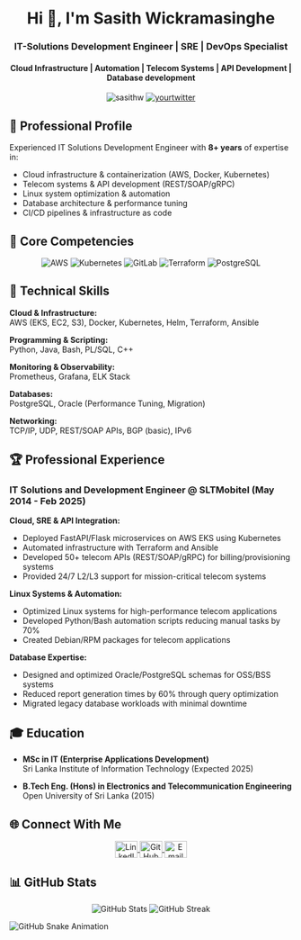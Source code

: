 <h1 align="center">Hi 👋, I'm Sasith Wickramasinghe</h1>
<h3 align="center">IT-Solutions Development Engineer | SRE | DevOps Specialist</h3>
<h4 align="center">Cloud Infrastructure | Automation | Telecom Systems | API Development | Database development</h4>

<p align="center">
  <img src="https://komarev.com/ghpvc/?username=sasithw&label=Profile%20views&color=0e75b6&style=flat" alt="sasithw" />
  <a href="https://twitter.com/yourtwitter" target="blank">
    <img src="https://img.shields.io/twitter/follow/yourtwitter?logo=twitter&style=for-the-badge" alt="yourtwitter" />
  </a>
</p>

## 🚀 Professional Profile

Experienced IT Solutions Development Engineer with **8+ years** of expertise in:
- Cloud infrastructure & containerization (AWS, Docker, Kubernetes)
- Telecom systems & API development (REST/SOAP/gRPC)
- Linux system optimization & automation
- Database architecture & performance tuning
- CI/CD pipelines & infrastructure as code

## 💼 Core Competencies

<p align="center">
  <img src="https://img.shields.io/badge/Cloud-AWS-FF9900?logo=amazonaws&logoColor=white" alt="AWS">
  <img src="https://img.shields.io/badge/Container-Kubernetes-326CE5?logo=kubernetes&logoColor=white" alt="Kubernetes">
  <img src="https://img.shields.io/badge/CI/CD-GitLab-FC6D26?logo=gitlab&logoColor=white" alt="GitLab">
  <img src="https://img.shields.io/badge/IaC-Terraform-623CE4?logo=terraform&logoColor=white" alt="Terraform">
  <img src="https://img.shields.io/badge/DB-PostgreSQL-4169E1?logo=postgresql&logoColor=white" alt="PostgreSQL">
</p>

## 🔧 Technical Skills

**Cloud & Infrastructure:**  
AWS (EKS, EC2, S3), Docker, Kubernetes, Helm, Terraform, Ansible

**Programming & Scripting:**  
Python, Java, Bash, PL/SQL, C++

**Monitoring & Observability:**  
Prometheus, Grafana, ELK Stack

**Databases:**  
PostgreSQL, Oracle (Performance Tuning, Migration)

**Networking:**  
TCP/IP, UDP, REST/SOAP APIs, BGP (basic), IPv6

## 🏆 Professional Experience

### **IT Solutions and Development Engineer** @ SLTMobitel (May 2014 - Feb 2025)
**Cloud, SRE & API Integration:**
- Deployed FastAPI/Flask microservices on AWS EKS using Kubernetes
- Automated infrastructure with Terraform and Ansible
- Developed 50+ telecom APIs (REST/SOAP/gRPC) for billing/provisioning systems
- Provided 24/7 L2/L3 support for mission-critical telecom systems

**Linux Systems & Automation:**
- Optimized Linux systems for high-performance telecom applications
- Developed Python/Bash automation scripts reducing manual tasks by 70%
- Created Debian/RPM packages for telecom applications

**Database Expertise:**
- Designed and optimized Oracle/PostgreSQL schemas for OSS/BSS systems
- Reduced report generation times by 60% through query optimization
- Migrated legacy database workloads with minimal downtime

## 🎓 Education

- **MSc in IT (Enterprise Applications Development)**  
  Sri Lanka Institute of Information Technology (Expected 2025)

- **B.Tech Eng. (Hons) in Electronics and Telecommunication Engineering**  
  Open University of Sri Lanka (2015)

## 🌐 Connect With Me

<p align="center">
  <a href="https://linkedin.com/in/yourprofile" target="blank">
    <img align="center" src="https://raw.githubusercontent.com/rahuldkjain/github-profile-readme-generator/master/src/images/icons/Social/linked-in-alt.svg" alt="LinkedIn" height="30" width="40" />
  </a>
  <a href="https://github.com/sasithw" target="blank">
    <img align="center" src="https://raw.githubusercontent.com/rahuldkjain/github-profile-readme-generator/master/src/images/icons/Social/github.svg" alt="GitHub" height="30" width="40" />
  </a>
  <a href="mailto:sasith.wickrama@gmail.com">
    <img align="center" src="https://img.icons8.com/color/48/000000/gmail.png" alt="Email" height="30" width="40" />
  </a>
</p>

## 📊 GitHub Stats

<p align="center">
  <img src="https://github-readme-stats.vercel.app/api?username=sasithw&show_icons=true&theme=radical" alt="GitHub Stats" />
  <img src="https://github-readme-streak-stats.herokuapp.com/?user=sasithw&theme=radical" alt="GitHub Streak" />
</p>

![GitHub Snake Animation](https://github.com/sasithw/sasithw/blob/output/github-contribution-grid-snake.svg)
